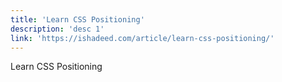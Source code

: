 ```yaml
---
title: 'Learn CSS Positioning'
description: 'desc 1'
link: 'https://ishadeed.com/article/learn-css-positioning/'
---
```

Learn CSS Positioning